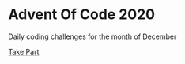 # Advent Of Code 2020

Daily coding challenges for the month of December

[Take Part](https://adventofcode.com/2020)
